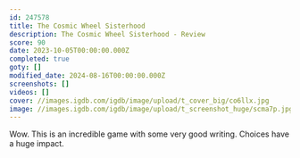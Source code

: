```yaml
---
id: 247578
title: The Cosmic Wheel Sisterhood
description: The Cosmic Wheel Sisterhood - Review
score: 90
date: 2023-10-05T00:00:00.000Z
completed: true
goty: []
modified_date: 2024-08-16T00:00:00.000Z
screenshots: []
videos: []
cover: //images.igdb.com/igdb/image/upload/t_cover_big/co6llx.jpg
image: //images.igdb.com/igdb/image/upload/t_screenshot_huge/scma7p.jpg
---
```

Wow. This is an incredible game with some very good writing. Choices have a huge impact.